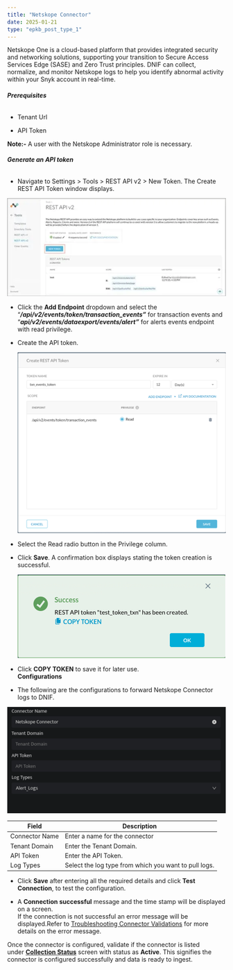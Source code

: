 ```yaml
---
title: "Netskope Connector"
date: 2025-01-21
type: "epkb_post_type_1"
---
```


Netskope One is a cloud-based platform that provides integrated security and networking solutions, supporting your transition to Secure Access Services Edge (SASE) and Zero Trust principles. DNIF can collect, normalize, and monitor Netskope logs to help you identify abnormal activity within your Snyk account in real-time.

###### **Prerequisites**  

- Tenant Url

- API Token

**Note:-** A user with the Netskope Administrator role is necessary.

###### **Generate an API token**

- Navigate to Settings > Tools > REST API v2 > New Token. The Create REST API Token window displays.

![image 1-Apr-12-2024-04-41-52-9793-AM](./images-Netskope%20Connector/Netskope-Connector-1.webp)

- Click the **Add Endpoint** dropdown and select the “**_/api/v2/events/token/transaction\_events”_** for transaction events and “**_api/v2/events/dataexport/events/alert”_** for alerts events endpoint with read privilege.

- Create the API token.  
      
    ![](./images-Netskope%20Connector/Netskope-Connector-2.webp)

- Select the Read radio button in the Privilege column.

- Click **Save**. A confirmation box displays stating the token creation is successful.  
      
    ![](./images-Netskope%20Connector/Netskope-Connector-3.webp)  
      
    

- Click **COPY TOKEN** to save it for later use.  
    **Configurations**

- The following are the configurations to forward Netskope Connector logs to DNIF.‌

![image 4-Apr-12-2024-04-51-12-6522-AM](./images-Netskope%20Connector/Netskope-Connector-4.webp)

| **Field** | **Description** |
| --- | --- |
| Connector Name | Enter a name for the connector |
| Tenant Domain | Enter the Tenant Domain. |
| API Token | Enter the API Token. |
| Log Types | Select the log type from which you want to pull logs. |

- Click **Save** after entering all the required details and click **Test Connection**, to test the configuration.

- A **Connection successful** message and the time stamp will be displayed on a screen.  
    If the connection is not successful an error message will be displayed.Refer to [Troubleshooting Connector Validations](https://dnif.it/kb/troubleshooting-and-debugging/troubleshooting-connector-validations/) for more details on the error message.

Once the connector is configured, validate if the connector is listed under **[Collection Status](https://dnif.it/kb/operations/collection-status/)** screen with status as **Active**. This signifies the connector is configured successfully and data is ready to ingest.
